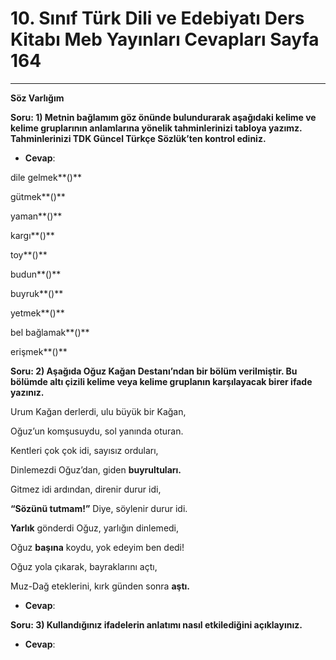 # 10. Sınıf Türk Dili ve Edebiyatı Ders Kitabı Meb Yayınları Cevapları Sayfa 164

---

**Söz Varlığım**

**Soru: 1) Metnin bağlamım göz önünde bulundurarak aşağıdaki kelime ve kelime gruplarının anlamlarına yönelik tahminlerinizi tabloya yazımz. Tahminlerinizi TDK Güncel Türkçe Sözlük’ten kontrol ediniz.**

-   **Cevap**:

dile gelmek**()**

 gütmek**()**

 yaman**()**

 kargı**()**

 toy**()**

 budun**()**

 buyruk**()**

 yetmek**()**

 bel bağlamak**()**

 erişmek**()**

**Soru: 2) Aşağıda Oğuz Kağan Destanı’ndan bir bölüm verilmiştir. Bu bölümde altı çizili kelime veya kelime gruplanın karşılayacak birer ifade yazınız.**

Urum Kağan derlerdi, ulu büyük bir Kağan,

 Oğuz’un komşusuydu, sol yanında oturan.

 Kentleri çok çok idi, sayısız orduları,

 Dinlemezdi Oğuz’dan, giden **buyrultuları.**

 Gitmez idi ardından, direnir durur idi,

**“Sözünü tutmam!”** Diye, söylenir durur idi.

**Yarlık** gönderdi Oğuz, yarlığın dinlemedi,

 Oğuz **başına** koydu, yok edeyim ben dedi!

 Oğuz yola çıkarak, bayraklarını açtı,

 Muz-Dağ eteklerini, kırk günden sonra **aştı.**

-   **Cevap**:

**Soru: 3) Kullandığınız ifadelerin anlatımı nasıl etkilediğini açıklayınız.**

-   **Cevap**: